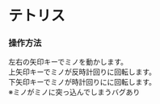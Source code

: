 # テトリス
### 操作方法
左右の矢印キーでミノを動かします。  
上矢印キーでミノが反時計回りに回転します。  
下矢印キーでミノが時計回りにに回転します。  
※ミノがミノに突っ込んでしまうバグあり
